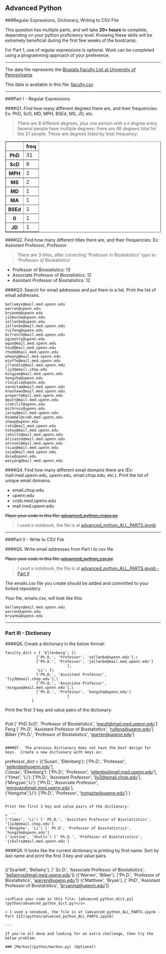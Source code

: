 ## Advanced Python    

###Regular Expressions, Dictionary, Writing to CSV File  

This question has multiple parts, and will take **20+ hours** to complete, depending on your python proficiency level.  Knowing these skills will be extremely beneficial during the first few weeks of the bootcamp.

For Part 1, use of regular expressions is optional.  Work can be completed using a programming approach of your preference.

---

The data file represents the [Biostats Faculty List at University of Pennsylvania](http://www.med.upenn.edu/cceb/biostat/faculty.shtml)

This data is available in this file:  [faculty.csv](python/faculty.csv)

---

###Part I - Regular Expressions  


####Q1. Find how many different degrees there are, and their frequencies: Ex:  PhD, ScD, MD, MPH, BSEd, MS, JD, etc.

> There are 8 different degrees, plus one person with a `0` degree entry. Several people have multiple degrees: there are 46 degrees total for the 37 people. These are degrees listed by total frequency:

<table class="dataframe" border="1">
  <thead>
    <tr style="text-align: right;">
      <th></th>
      <th>freq</th>
    </tr>
  </thead>
  <tbody>
    <tr>
      <th>PhD</th>
      <td>31</td>
    </tr>
    <tr>
      <th>ScD</th>
      <td>6</td>
    </tr>
    <tr>
      <th>MPH</th>
      <td>2</td>
    </tr>
    <tr>
      <th>MS</th>
      <td>2</td>
    </tr>
    <tr>
      <th>MD</th>
      <td>1</td>
    </tr>
    <tr>
      <th>MA</th>
      <td>1</td>
    </tr>
    <tr>
      <th>BSEd</th>
      <td>1</td>
    </tr>
    <tr>
      <th>0</th>
      <td>1</td>
    </tr>
    <tr>
      <th>JD</th>
      <td>1</td>
    </tr>
  </tbody>
</table>


####Q2. Find how many different titles there are, and their frequencies:  Ex:  Assistant Professor, Professor

> There are 3 titles, after correcting 'Professor *in* Biostatistics' typo to 'Professor *of* Biostatistics'

* Professor of Biostatistics: 13
* Associate Professor of Biostatistics: 12
* Assistant Professor of Biostatistics: 12


####Q3. Search for email addresses and put them in a list.  Print the list of email addresses.

```
bellamys@mail.med.upenn.edu
warren@upenn.edu
bryanma@upenn.edu
jinboche@upenn.edu
sellenbe@upenn.edu
jellenbe@mail.med.upenn.edu
ruifeng@upenn.edu
bcfrench@mail.med.upenn.edu
pgimotty@upenn.edu
wguo@mail.med.upenn.edu
hsu9@mail.med.upenn.edu
rhubb@mail.med.upenn.edu
whwang@mail.med.upenn.edu
mjoffe@mail.med.upenn.edu
jrlandis@mail.med.upenn.edu
liy3@email.chop.edu
mingyao@mail.med.upenn.edu
hongzhe@upenn.edu
rlocalio@upenn.edu
nanditam@mail.med.upenn.edu
knashawn@mail.med.upenn.edu
propert@mail.med.upenn.edu
mputt@mail.med.upenn.edu
sratclif@upenn.edu
michross@upenn.edu
jaroy@mail.med.upenn.edu
msammel@cceb.med.upenn.edu
shawp@upenn.edu
rshi@mail.med.upenn.edu
hshou@mail.med.upenn.edu
jshults@mail.med.upenn.edu
alisaste@mail.med.upenn.edu
atroxel@mail.med.upenn.edu
rxiao@mail.med.upenn.edu
sxie@mail.med.upenn.edu
dxie@upenn.edu
weiyang@mail.med.upenn.edu
```

####Q4. Find how many different email domains there are (Ex:  mail.med.upenn.edu, upenn.edu, email.chop.edu, etc.).  Print the list of unique email domains.

* email.chop.edu
* upenn.edu
* cceb.med.upenn.edu
* mail.med.upenn.edu

<s>Place your code in this file: [advanced_python_regex.py](python/advanced_python_regex.py)</s>

> I used a notebook, the file is at [advanced_python_ALL_PARTS.ipynb](python/advanced_python_ALL_PARTS.ipynb)

---

###Part II - Write to CSV File

####Q5.  Write email addresses from Part I to csv file

<s>Place your code in this file: [advanced_python_csv.py](python/advanced_python_csv.py)</s>

> I used a notebook, the file is at [advanced_python_ALL_PARTS.ipynb - Part II](python/advanced_python_ALL_PARTS.ipynb)

The emails.csv file you create should be added and committed to your forked repository.

Your file, emails.csv, will look like this:
```
bellamys@mail.med.upenn.edu
warren@upenn.edu
bryanma@upenn.edu
```

---

### Part III - Dictionary

####Q6.  Create a dictionary in the below format:
```
faculty_dict = { 'Ellenberg': [\
              ['Ph.D.', 'Professor', 'sellenbe@upenn.edu'],\
              ['Ph.D.', 'Professor', 'jellenbe@mail.med.upenn.edu']
                            ],
              'Li': [\
              ['Ph.D.', 'Assistant Professor', 'liy3@email.chop.edu'],\
              ['Ph.D.', 'Associate Professor', 'mingyao@mail.med.upenn.edu'],\
              ['Ph.D.', 'Professor', 'hongzhe@upenn.edu']
                            ]
            }
```
Print the first 3 key and value pairs of the dictionary:

> ```
Putt [' PhD ScD', 'Professor of Biostatistics', 'mputt@mail.med.upenn.edu']
Feng [' Ph.D', 'Assistant Professor of Biostatistics', 'ruifeng@upenn.edu']
Bilker ['Ph.D.', 'Professor of Biostatistics', 'warren@upenn.edu']
```

####Q7.  The previous dictionary does not have the best design for keys.  Create a new dictionary with keys as:

```
professor_dict = {('Susan', 'Ellenberg'): ['Ph.D.', 'Professor', 'sellenbe@upenn.edu'],\
                ('Jonas', 'Ellenberg'): ['Ph.D.', 'Professor', 'jellenbe@mail.med.upenn.edu'],\
                ('Yimei', 'Li'): ['Ph.D.', 'Assistant Professor', 'liy3@email.chop.edu'],\
                ('Mingyao','Li'): ['Ph.D.', 'Associate Professor', 'mingyao@mail.med.upenn.edu'],\
                ('Hongzhe','Li'): ['Ph.D.', 'Professor', 'hongzhe@upenn.edu']
            }
```

Print the first 3 key and value pairs of the dictionary:

> ```
('Yimei', 'Li') [' Ph.D.', 'Assistant Professor of Biostatistics', 'liy3@email.chop.edu']
('Hongzhe', 'Li') [' Ph.D', 'Professor of Biostatistics', 'hongzhe@upenn.edu']
('Justine', 'Shults') [' Ph.D.', 'Professor of Biostatistics', 'jshults@mail.med.upenn.edu']
```

####Q8.  It looks like the current dictionary is printing by first name.  Sort by last name and print the first 3 key and value pairs.  

> ```
(('Scarlett', 'Bellamy'), [' Sc.D.', 'Associate Professor of Biostatistics', 'bellamys@mail.med.upenn.edu'])
(('Warren', 'Bilker'), ['Ph.D.', 'Professor of Biostatistics', 'warren@upenn.edu'])
(('Matthew', 'Bryan'), [' PhD', 'Assistant Professor of Biostatistics', 'bryanma@upenn.edu'])
```

<s>Place your code in this file: [advanced_python_dict.py](python/advanced_python_dict.py)</s>

> I used a notebook, the file is at [advanced_python_ALL_PARTS.ipynb - Part III](python/advanced_python_ALL_PARTS.ipynb)

---

If you're all done and looking for an extra challenge, then try the below problem:  

### [Markov](python/markov.py) (Optional)
